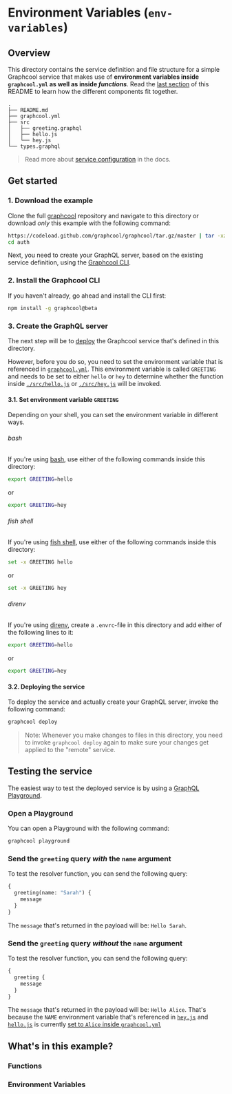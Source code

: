 # Environment Variables (`env-variables`)

## Overview

This directory contains the service definition and file structure for a simple Graphcool service that makes use of **environment variables inside `graphcool.yml` as well as inside _functions_**. Read the [last section](#whats-in-this-example) of this README to learn how the different components fit together.

```
.
├── README.md
├── graphcool.yml
├── src
│   ├── greeting.graphql
│   ├── hello.js
│   └── hey.js
└── types.graphql
```

> Read more about [service configuration](https://docs-next.graph.cool/reference/project-configuration/overview-opheidaix3) in the docs.

## Get started

### 1. Download the example

Clone the full [graphcool](https://github.com/graphcool/graphcool) repository and navigate to this directory or download _only_ this example with the following command:

```sh
https://codeload.github.com/graphcool/graphcool/tar.gz/master | tar -xz --strip=2 graphcool-master/examples/env-variables
cd auth
```

Next, you need to create your GraphQL server, based on the existing service definition, using the [Graphcool CLI](https://docs-next.graph.cool/reference/graphcool-cli/overview-zboghez5go).

### 2. Install the Graphcool CLI

If you haven't already, go ahead and install the CLI first:

```sh
npm install -g graphcool@beta
```

### 3. Create the GraphQL server

The next step will be to [deploy](https://docs-next.graph.cool/reference/graphcool-cli/commands-aiteerae6l#graphcool-deploy) the Graphcool service that's defined in this directory. 

However, before you do so, you need to set the environment variable that is referenced in [`graphcool.yml`](./graphcool.yml). This environment variable is called `GREETING` and needs to be set to either `hello` or `hey` to determine whether the function inside [`./src/hello.js`](./src/hello.js) or [`./src/hey.js`](./src/hey.js) will be invoked.

#### 3.1. Set environment variable `GREETING`

Depending on your shell, you can set the environment variable in different ways.

###### bash

If you're using [bash](https://en.wikipedia.org/wiki/Bash_(Unix_shell)), use either of the following commands inside this directory:

```sh
export GREETING=hello
```

or


```sh
export GREETING=hey
```


###### fish shell

If you're using [fish shell](https://fishshell.com/), use either of the following commands inside this directory:

```sh
set -x GREETING hello
```

or


```sh
set -x GREETING hey
```

###### direnv

If you're using [direnv](https://direnv.net/), create a `.envrc`-file in this directory and add either of the following lines to it:

```sh
export GREETING=hello
```

or


```sh
export GREETING=hey
```


#### 3.2. Deploying the service

To deploy the service and actually create your GraphQL server, invoke the following command:

```sh
graphcool deploy
```

> Note: Whenever you make changes to files in this directory, you need to invoke `graphcool deploy` again to make sure your changes get applied to the "remote" service.


## Testing the service

The easiest way to test the deployed service is by using a [GraphQL Playground](https://github.com/graphcool/graphql-playground).

### Open a Playground

You can open a Playground with the following command:

```sh
graphcool playground
```

### Send the `greeting` query _with_ the `name` argument

To test the resolver function, you can send the following query:

```graphql
{
  greeting(name: "Sarah") {
    message
  }
}
```

The `message` that's returned in the payload will be: `Hello Sarah`.

### Send the `greeting` query _without_ the `name` argument

To test the resolver function, you can send the following query:

```graphql
{
  greeting {
    message
  }
}
```

The `message` that's returned in the payload will be: `Hello Alice`. That's because the `NAME` environment variable that's referenced in [`hey.js`](./src/hey.js#L3) and [`hello.js`](./src/hello.js#L3) is currently [set to `Alice` inside `graphcool.yml`](./graphcool.yml#L18) 

## What's in this example?

### Functions

### Environment Variables